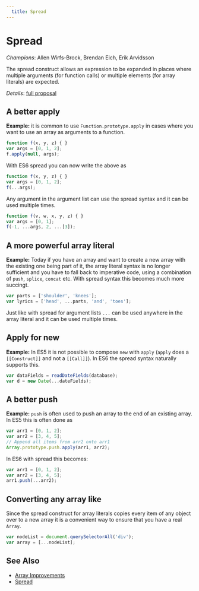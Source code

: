 ```yaml
---
  title: Spread
---
```


# Spread

*Champions*: Allen Wirfs-Brock, Brendan Eich, Erik Arvidsson<br/>

The spread construct allows an expression to be expanded in places where
multiple arguments (for function calls) or multiple elements (for array
literals) are expected.

*Details*: [full proposal](details)


## A better apply

**Example:** it is common to use `Function.prototype.apply` in cases where you
want to use an array
as arguments to a function.

```javascript
function f(x, y, z) { }
var args = [0, 1, 2];
f.apply(null, args);
```

With ES6 spread you can now write the above as

```javascript
function f(x, y, z) { }
var args = [0, 1, 2];
f(...args);
```

Any argument in the argument list can use the spread syntax and it can be used
multiple times.

```javascript
function f(v, w, x, y, z) { }
var args = [0, 1];
f(-1, ...args, 2, ...[3]);
```


## A more powerful array literal

**Example:** Today if you have an array and want to create a new array with the
existing one being part of it, the array literal syntax is no longer sufficient
and you have to fall back to imperative code, using a combination of `push`,
`splice`, `concat` etc. With spread syntax this becomes much more succingt.

```javascript
var parts = ['shoulder', 'knees'];
var lyrics = ['head', ...parts, 'and', 'toes'];
```

Just like with spread for argument lists `...` can be used anywhere in the array
literal and it can be used multiple times.


## Apply for new

**Example:** In ES5 it is not possible to compose `new` with `apply` (`apply`
does a `[[Construct]]` and not a `[[Call]]`). In ES6 the spread syntax naturally
supports this.

```javascript
var dataFields = readDateFields(database);
var d = new Date(...dateFields);
```


## A better push

**Example:** `push` is often used to push an array to the end of an existing
array. In ES5 this is often done as

```javascript
var arr1 = [0, 1, 2];
var arr2 = [3, 4, 5];
// Append all items from arr2 onto arr1
Array.prototype.push.apply(arr1, arr2);
```

In ES6 with spread this becomes:

```javascript
var arr1 = [0, 1, 2];
var arr2 = [3, 4, 5];
arr1.push(...arr2);
```


## Converting any array like

Since the spread construct for array literals copies every item of any object
over to a new array it is a convenient way to ensure that you have a real `Array`.

```javascript
var nodeList = document.querySelectorAll('div');
var array = [...nodeList];
```


## See Also

- [Array Improvements](/es6/array-improvements)
- [Spread](/es6/spread)
